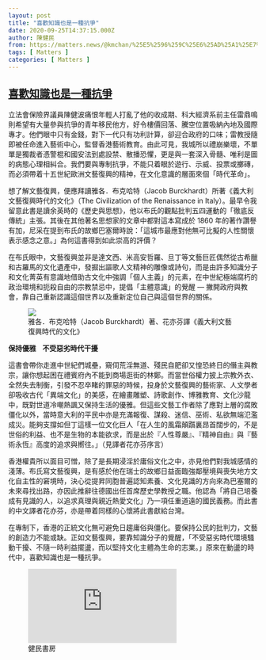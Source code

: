 ```yaml
---
layout: post
title: "喜歡知識也是一種抗爭"
date: 2020-09-25T14:37:15.000Z
author: 陳健民
from: https://matters.news/@kmchan/%25E5%2596%259C%25E6%25AD%25A1%25E7%259F%25A5%25E8%25AD%2598%25E4%25B9%259F%25E6%2598%25AF%25E4%25B8%2580%25E7%25A8%25AE%25E6%258A%2597%25E7%2588%25AD-bafyreifpgzrwisyvm5o47kkclcglnsepuhawbieay4uuaeicp62y5lhyqq
tags: [ Matters ]
categories: [ Matters ]
---
```

<!--1601044635000-->
[喜歡知識也是一種抗爭](https://matters.news/@kmchan/%25E5%2596%259C%25E6%25AD%25A1%25E7%259F%25A5%25E8%25AD%2598%25E4%25B9%259F%25E6%2598%25AF%25E4%25B8%2580%25E7%25A8%25AE%25E6%258A%2597%25E7%2588%25AD-bafyreifpgzrwisyvm5o47kkclcglnsepuhawbieay4uuaeicp62y5lhyqq)
------

<div>
<p>立法會保險界議員陳健波痛恨年輕人打亂了他的收成期、科大經濟系前主任雷鼎鳴則希望有大量參與抗爭的青年移民他方，好令樓價回落、騰空位置吸納內地及國際專才。他們眼中只有金錢，對下一代只有功利計算，卻迎合政府的口味；雷教授隨即被任命進入藝術中心，監督香港藝術教育。由此可見，我城所以禮崩樂壞，不單單是獨裁者憑警棍和國安法到處設禁、散播恐懼，更是與一套深入骨髓、唯利是圖的病態心理相糾合。我們要與專制抗爭，不能只着眼於遊行、示威、投票或擲磚，而必須帶着十五世紀歐洲文藝復興的精神，在文化意識的層面來個「時代革命」。</p><p>想了解文藝復興，便應拜讀雅各．布克哈特（Jacob Burckhardt）所著《義大利文藝復興時代的文化》（The Civilization of the Renaissance in Italy）。最早令我留意此書是讀余英時的《歷史與思想》，他以布氏的觀點批判五四運動的「徹底反傳統」主張。其後在其他著名思想家的文章中都對這本寫成於 1860 年的著作讚譽有加，尼采在提到布氏的故鄉巴塞爾時說：「這城市最應對他無可比擬的人性關懷表示感念之意。」為何這書得到如此崇高的評價？</p><p>在布氏眼中，文藝復興並非是達文西、米高安哲羅、旦丁等文藝巨匠偶然從古希臘和古羅馬的文化遺產中，發掘出謳歌人文精神的雕像或詩句，而是由許多知識分子和文化菁英有意識地借助古文化中強調「個人主義」的元素，在中世紀極端腐朽的政治環境和扼殺自由的宗教禁忌中，提倡「主體意識」的覺醒 — 撇開政府與教會，靠自己重新認識這個世界以及重新定位自己與這個世界的關係。</p><figure class="image">      <picture>        <source type="image/webp" media="(min-width: 768px)" srcset="https://assets.matters.news/processed/1080w/embed/92da5457-9c43-4d81-9da4-6c6dd21ee7ea.webp" onerror="this.srcset='https://assets.matters.news/embed/92da5457-9c43-4d81-9da4-6c6dd21ee7ea.jpeg'">        <source media="(min-width: 768px)" srcset="https://assets.matters.news/processed/1080w/embed/92da5457-9c43-4d81-9da4-6c6dd21ee7ea.jpeg" onerror="this.srcset='https://assets.matters.news/embed/92da5457-9c43-4d81-9da4-6c6dd21ee7ea.jpeg'">        <source type="image/webp" srcset="https://assets.matters.news/processed/540w/embed/92da5457-9c43-4d81-9da4-6c6dd21ee7ea.webp">        <img src="https://assets.matters.news/embed/92da5457-9c43-4d81-9da4-6c6dd21ee7ea.jpeg" srcset="https://assets.matters.news/processed/540w/embed/92da5457-9c43-4d81-9da4-6c6dd21ee7ea.jpeg" loading="lazy" referrerpolicy="no-referrer">      </picture>    <figcaption><span>雅各．布克哈特（Jacob Burckhardt）著、花亦芬譯《義大利文藝復興時代的文化》</span></figcaption></figure><p><strong>保持優雅ㅤ不受惡劣時代干擾</strong></p><p>這書會帶你走進中世紀們城壘，窺伺荒淫無道、殘民自肥卻又惶恐終日的僭主與教宗，讓你想起困在禮賓府內不能到商場逛街的林鄭。而當世俗權力披上宗教外衣、全然失去制衡，引發不忍卒睹的罪惡的時候，投身於文藝復興的藝術家、人文學者卻吸收古代「異端文化」的美感，在繪畫雕塑、詩歌創作、博雅教育、文化沙龍中，既對世道冷嘲熱諷又保持生活的優雅。但這些文藝工作者除了應對上層的腐敗僵化以外，當時意大利的平民中亦是充滿報復、謀殺、迷信、巫術、私欲無端氾濫成災。能夠支撐如但丁這樣一位文化巨人「在人生的風霜顛躓裏昂首闊步的，不是世俗的利益、也不是生物的本能欲求，而是出於『人性尊嚴』、『精神自由』與『藝術永恆』高度的追求與嚮往。」（見譯者花亦芬序言）</p><p>香港權貴所以面目可憎，除了是長期浸淫於庸俗文化之中，亦見他們對我城感情的淺薄。布氏寫文藝復興，是有感於他在瑞士的故鄉日益面臨強鄰壓境與喪失地方文化自主性的窘境時，決心從提昇同胞普遍認知素養、文化見識的方向來為巴塞爾的未來尋找出路，亦因此推辭往德國出任首席歷史學教授之職。他認為「將自己培養成有見識的人，以追求真理與親近熱愛文化」乃一項任重道遠的國民義務。而此書的中文譯者花亦芬，亦是帶着同樣的心懷將此書獻給台灣。</p><p>在專制下，香港的正統文化無可避免日趨庸俗與僵化。要保持公民的批判力，文藝的創造力不能或缺。正如文藝復興，要靠知識分子的覺醒，「不受惡劣時代環境騷動干擾、不隨一時利益擺盪，而以堅持文化主體為生命的志業。」原來在動盪的時代中，喜歡知識也是一種抗爭。</p><figure class="embed-video"><div class="iframe-container"><iframe loading="lazy" src="https://www.youtube.com/embed/wglMzmFaIHg?rel=0" frameborder="0" allowfullscreen="true" sandbox="allow-scripts allow-same-origin allow-popups"></iframe></div><figcaption><span>健民書房</span></figcaption></figure><p><br></p>
</div>
